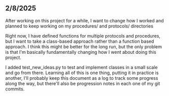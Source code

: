 <h2>2/8/2025</h2>
<p>After working on this project for a while, 
I want to change how I worked and planned to 
keep working on my procedures/ and protocols/ 
directories</p>
<p>Right now, I have defined functions for multiple 
protocols and procedures, but I want to take a 
class-based approach rather than a function based 
approach. I think this might be better for the long 
run, but the only problem is that I'm basically 
fundamentally changing how I went about doing this 
project.</p>
<p>I added test_new_ideas.py to test and implement 
classes in a small scale and go from there. Learning 
all of this is one thing, putting it in practice is 
another, I'll probably keep this document as a log 
to track some progress along the way, but there'll 
also be progression notes in each one of my git 
commits.</p>
